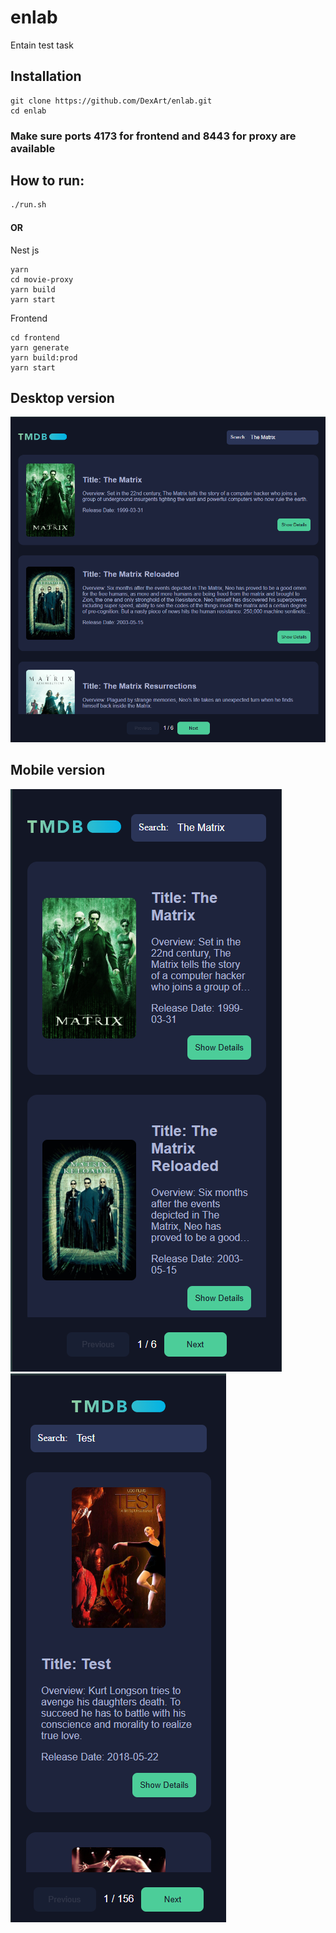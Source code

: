 # enlab
Entain test task

## Installation

```
git clone https://github.com/DexArt/enlab.git
cd enlab
```

### Make sure ports 4173 for frontend and 8443 for proxy are available

## How to run:
```bash
./run.sh
```
#### OR

Nest js
```
yarn 
cd movie-proxy
yarn build 
yarn start
```

Frontend

```
cd frontend
yarn generate
yarn build:prod
yarn start
```



## Desktop version
![img.png](img.png)

## Mobile version
![img_1.png](img_1.png)
![img_2.png](img_2.png)
